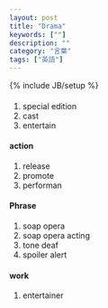 ```yaml
---
layout: post
title: "Drama"
keywords: [""]
description: ""
category: "言葉"
tags: ["英語"]
---
```

{% include JB/setup %}

####
1. special edition
2. cast
3. entertain


#### action
1. release
2. promote
3. performan


#### Phrase
1. soap opera
2. soap opera acting
3. tone deaf
4. spoiler alert

#### work
1. entertainer


